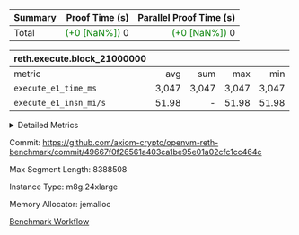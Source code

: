 | Summary | Proof Time (s) | Parallel Proof Time (s) |
|:---|---:|---:|
| Total | <span style='color: green'>(+0 [NaN%])</span> 0 | <span style='color: green'>(+0 [NaN%])</span> 0 |


| reth.execute.block_21000000 |||||
|:---|---:|---:|---:|---:|
|metric|avg|sum|max|min|
| `execute_e1_time_ms  ` |  3,047 |  3,047 |  3,047 |  3,047 |
| `execute_e1_insn_mi/s` |  51.98 | -          |  51.98 |  51.98 |



<details>
<summary>Detailed Metrics</summary>

|  | reth-block_time_ms |
| --- |
|  | 3,105 | 

| block_number | execute_e1_time_ms |
| --- | --- |
| 21000000 | 3,083 | 

| group | block_number | insns | execute_e1_time_ms | execute_e1_insn_mi/s |
| --- | --- | --- | --- | --- |
| reth.execute.block_21000000 | 21000000 | 158,389,927 | 3,047 | 51.98 | 

</details>


Commit: https://github.com/axiom-crypto/openvm-reth-benchmark/commit/49667f0f26561a403ca1be95e01a02cfc1cc464c

Max Segment Length: 8388508

Instance Type: m8g.24xlarge

Memory Allocator: jemalloc

[Benchmark Workflow](https://github.com/axiom-crypto/openvm-reth-benchmark/actions/runs/16175123183)
